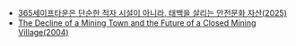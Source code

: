 * [365세이프타운은 단순한 적자 시설이 아니라, 태백을 살리는 안전문화 자산(2025)](https://firefighterphoto.imweb.me/?q=YToxOntzOjEyOiJrZXl3b3JkX3R5cGUiO3M6MzoiYWxsIjt9&bmode=view&idx=167418743&t=board)
* [The Decline of a Mining Town and the Future of a Closed Mining Village(2004)](20251006_The_Decline_of_a_Mining_Town_and_the_Future_of_a_Closed_Mining_Village.md)

